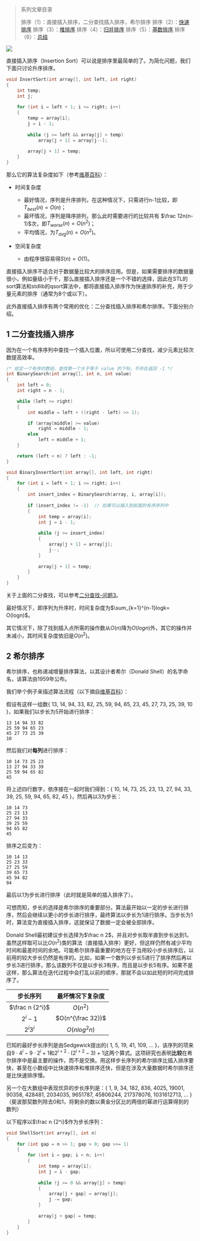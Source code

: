 > 系列文章目录
>
> 排序（1）：直接插入排序，二分查找插入排序，希尔排序
> 排序（2）：[快速排序](https://subetter.com/articles/2018/06/quick-sort.html)
> 排序（3）：[堆排序](/)
> 排序（4）：[归并排序](/)
> 排序（5）：[基数排序](/)
> 排序（6）：[总结](/)

![](https://subetter.com/images/figures/20180531_01.gif)

直接插入排序（Insertion Sort）可以说是排序里最简单的了。为简化问题，我们下面只讨论升序排序。


```c++
void InsertSort(int array[], int left, int right)
{
	int temp;
	int j;
  
	for (int i = left + 1; i <= right; i++)
	{
		temp = array[i];
		j = i - 1;
      
		while (j >= left && array[j] > temp)
			array[j + 1] = array[j--];
      
		array[j + 1] = temp;
	}
}
```
那么它的算法复杂度如下（参考[维基百科](https://zh.wikipedia.org/wiki/%E6%8F%92%E5%85%A5%E6%8E%92%E5%BA%8F#.E7.AE.97.E6.B3.95.E5.A4.8D.E6.9D.82.E5.BA.A6)）：

* 时间复杂度

  * 最好情况，序列是升序排列，在这种情况下，只需进行n-1比较，即$T_{best}(n)=O(n)$；
  * 最坏情况，序列是降序排列，那么此时需要进行的比较共有 $\frac 12n(n-1)$次，即$T_{worse}(n)=O(n^2)$；
  * 平均情况，为$T_{avg}(n)=O(n^2)$。

* 空间复杂度

  * 由程序很容易得$S(n)=O(1)$。

直接插入排序不适合对于数据量比较大的排序应用。但是，如果需要排序的数据量很小，例如量级小于千，那么直接插入排序还是一个不错的选择，因此在STL的sort算法和stdlib的qsort算法中，都将直接插入排序作为快速排序的补充，用于少量元素的排序（通常为8个或以下）。

此外直接插入排序有两个常用的优化：二分查找插入排序和希尔排序。下面分别介绍。

## 1 二分查找插入排序 

因为在一个有序序列中查找一个插入位置，所以可使用二分查找，减少元素比较次数提高效率。

```c++
/* 给定一个有序的数组，查找第一个大于等于 value 的下标，不存在返回 -1 */
int BinarySearch(int array[], int n, int value)
{
    int left = 0;
    int right = n - 1;

    while (left <= right)
    {
        int middle = left + ((right - left) >> 1);

        if (array[middle] >= value)
            right = middle - 1;
        else
            left = middle + 1;
    }

    return (left < n) ? left : -1;
}

void BinaryInsertSort(int array[], int left, int right)
{
	for (int i = left + 1; i <= right; i++)
	{
		int insert_index = BinarySearch(array, i, array[i]);
      
		if (insert_index != -1)  // 如果可以插入到前面的有序序列中
		{
			int temp = array[i];
			int j = i - 1;
          
			while (j >= insert_index)
			{
				array[j + 1] = array[j];
				j--;
			}
          
			array[j + 1] = temp;
		}
	}
}
```

关于上面的二分查找，可以参考[二分查找-问题3](https://subetter.com/articles/2018/04/binary-search.html#menu_index_3)。

最好情况下，即序列为升序时，时间复杂度为$\sum_{k=1}^{n-1}logk= O(logn)$。

其它情况下，除了找到插入点所需的操作数从$O(n)$降为$O(logn)$外，其它的操作并未减小，其时间复杂度依旧是$O(n^2)$。

## 2 希尔排序 

希尔排序，也称递减增量排序算法，以其设计者希尔（Donald Shell）的名字命名，该算法由1959年公布。

我们举个例子来描述算法流程（以下摘自[维基百科](https://zh.wikipedia.org/wiki/%E5%B8%8C%E5%B0%94%E6%8E%92%E5%BA%8F)）：

假设有这样一组数{ 13, 14, 94, 33, 82, 25, 59, 94, 65, 23, 45, 27, 73, 25, 39, 10 }，如果我们以步长为5开始进行排序：

```
13 14 94 33 82
25 59 94 65 23
45 27 73 25 39
10
```

然后我们对**每列**进行排序：

```
10 14 73 25 23
13 27 94 33 39
25 59 94 65 82
45

```

将上述四行数字，依序接在一起时我们得到：{ 10, 14, 73, 25, 23, 13, 27, 94, 33, 39, 25, 59, 94, 65, 82, 45 }，然后再以3为步长：

```
10 14 73
25 23 13
27 94 33
39 25 59
94 65 82
45
```

排序之后变为：

```
10 14 13
25 23 33
27 25 59
39 65 73
45 94 82
94
```

最后以1为步长进行排序（此时就是简单的插入排序了）。

可想而知，步长的选择是希尔排序的重要部分。算法最开始以一定的步长进行排序，然后会继续以更小的步长进行排序，最终算法以步长为1进行排序。当步长为1时，算法变为直接插入排序，这就保证了数据一定会被全部排序。

Donald Shell最初建议步长选择为$\frac n 2$，并且对步长取半直到步长达到1。虽然这样取可以比$O(n^2)$类的算法（直接插入排序）更好，但这样仍然有减少平均时间和最差时间的余地。可能希尔排序最重要的地方在于当用较小步长排序后，以前用的较大步长仍然是有序的。比如，如果一个数列以步长5进行了排序然后再以步长3进行排序，那么该数列不仅是以步长3有序，而且是以步长5有序。如果不是这样，那么算法在迭代过程中会打乱以前的顺序，那就不会以如此短的时间完成排序了。

|      步长序列       |     最坏情况下复杂度      |
| :-------------: | :---------------: |
| $\frac n {2^i}$ |     $O(n^2)$      |
|     $2^i-1$     | $O(n^{\frac 32})$ |
|    $2^i3^i$     |   $O(nlog^2n)$    |


已知的最好步长序列是由Sedgewick提出的{ 1, 5, 19, 41, 109, ... }，该序列的项来自$9⋅4^i-9⋅2^i+1$和$2^{i+2}⋅(2^{i+2}-3)+1$这两个算式。这项研究也表明**比较**在希尔排序中是最主要的操作，而不是交换。用这样步长序列的希尔排序比插入排序要快，甚至在小数组中比快速排序和堆排序还快，但是在涉及大量数据时希尔排序还是比快速排序慢。

另一个在大数组中表现优异的步长序列是：{ 1, 9, 34, 182, 836, 4025, 19001, 90358, 428481, 2034035, 9651787, 45806244, 217378076, 1031612713, … }（斐波那契数列除去0和1，将剩余的数以黄金分区比的两倍的幂进行运算得到的数列）

以下程序以$\frac n {2^i}$作为步长序列：

```c++
void ShellSort(int array[], int n)
{
	for (int gap = n >> 1; gap > 0; gap >>= 1)
	{
		for (int i = gap; i < n; i++)
		{
			int temp = array[i];
			int j = i - gap;
			
			while (j >= 0 && array[j] > temp)
			{
				array[j + gap] = array[j];
				j -= gap;
			}
			
			array[j + gap] = temp;
		}
	}
}
```
